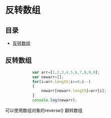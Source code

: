 # 反转数组

## 目录

*   [反转数组](#反转数组-1)

## 反转数组

```javascript
            var arr=[1,2,3,4,5,6,7,8,9,0];
            var newarr=[];
            for(i=arr.length;i>=0;i--)
            {
                newarr[newarr.length]=arr[i];
            }
            console.log(newarr);
```

可以使用数组对象的reverse() 翻转数组
